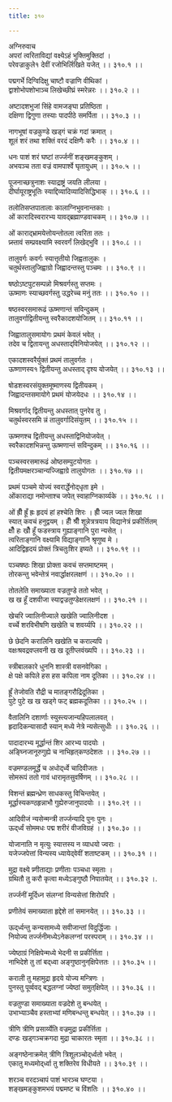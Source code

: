 ```yaml
---
title: ३१०

---
```

अग्निरुवाच  
अपरां त्वरिताविद्यां वक्ष्येऽहं भुक्तिमुक्तिदां ।  
परेवज्राकुले१ देवीं रजोभिर्लिखिते यजेत् ।। ३१०.१ ।।  
  
पद्मगर्भे दिग्विदिक्षु चाष्टौ वज्राणि वीथिकां ।  
द्वाशोभोपशोभाञ्च लिखेच्छीघ्रं स्मरेन्नरः ।। ३१०.२ ।।  
  
अष्टादशभुजां सिंहे वामजङ्घा प्रतिष्ठिता ।  
दक्षिणा द्विगुणा तस्याः पादपीठे समर्पिता ।। ३१०.३ ।।  
  
नागभूषां वज्रकुण्डे खड्गं चक्रं गदां क्रमात् ।  
शूलं शरं तथा शक्तिं वरदं दक्षिणैः करैः ।। ३१०.४ ।।  
  
धनः पाशं शरं घष्टां तर्ज्जनीं शङ्खमङ्कुशम् ।  
अभयञ्च तता वज्रं वामपार्श्वे घृतायुधम् ।। ३१०.५ ।।  
  
पूजनाच्छत्रुनाशः स्याद्राष्ट्रं जयति लीलया ।  
दीर्घायूराष्ट्रभूतिः स्याद्दिव्यादिव्यादिसिद्धिभाक् ।। ३१०.६ ।।  
  
तलोतिसप्तपातालाः कालाग्निभुवनान्तकाः ।  
ओं कारादिस्वरारभ्य यावद्‌ब्रह्माण्डवाचकम् ।। ३१०.७ ।।  
  
ओं काराद्‌भ्रामयेत्तोयन्तोतला त्वरिता ततः ।  
प्र्स्तावं सम्प्रवक्ष्यामि स्वरवर्गं लिखेद्‌भुवि ।। ३१०.८ ।।  
  
तालुवर्गः कवर्गः स्यात्तृतीयो जिह्वतालुकः ।  
चतुर्थस्तालुजिह्वाग्रो जिह्वादन्तस्तु पञ्चमः ।। ३१०.९ ।।  
  
षष्ठोऽष्टपुटसम्पन्नो मिश्रवर्गस्तु सप्तमः ।  
ऊष्माणः स्याच्छवर्गस्तु उद्धरेच्च मनुं ततः ।। ३१०.१० ।।  
  
षष्ठस्वरसमारूढं ऊष्मणान्तं सविन्दुकम् ।  
तालुवर्गाद्वितीयन्तु स्वरैकादशयोजितम् ।। ३१०.११ ।।  
  
जिह्वातालुसमायोगः प्रथमं केवलं भवेत् ।  
तदेव च द्वितायन्तु अधस्ताद्‌विनियोजयेत् ।। ३१०.१२ ।।  
  
एकादशस्वरैर्युक्तं प्रथमं तालुवर्गतः ।  
ऊष्णाणस्य१ द्वितीयन्तु अधस्ताद् दृश्य योजयेत् ।। ३१०.१३ ।।  
  
षोडशस्वरसंयुक्तमूष्माणस्य द्वितीयकम् ।  
जिह्वादन्तसमायोगे प्रथमं योजयेदधः ।। ३१०.१४ ।।  
  
मिश्रवर्गाद्‌ द्वितीयन्तु अधस्तात् पुनरेव तु ।  
चतुर्थस्वरसमि न्नं तालुवर्गादिसंयुतम् ।। ३१०.१५ ।।  
  
ऊष्मणश्च द्वितीयन्तु अधस्ताद्विनियोजयेत् ।  
स्वरैकादशभिन्नन्तु ऊष्मणान्तं सविन्दुकम् ।। ३१०.१६ ।।  
  
पञ्चस्वरसमारूढं ओष्ठसम्पुटयोगतः ।  
द्वितीयमक्षरञ्चान्यज्जिह्वाग्रे तालुयोगतः ।। ३१०.१७ ।।  
  
प्रथमं पञ्चमे योज्यं स्वरार्द्धेनोद्‌धृता इमे ।  
ओंकाराद्या नमोन्ताश्च जपेत् स्वाहाग्निकार्य्यके ।। ३१०.१८ ।।  
  
ओं ह्रीँ ह्रूँ ह्रः हृदयं हां हश्चेति शिरः । ह्रीँ ज्वल ज्वल शिखा  
स्यात् कवचं हनुद्वयम् । हीँ श्रीँ शून्नेत्रत्रयाय विद्यानेत्रं प्रकीर्त्तितम्  
क्षौँ हः खौँ हूँ फडस्त्राय गुह्याङ्गानि पुरा न्यसेत् ।  
त्वरिताङ्गानि वक्ष्यामि विद्याङ्गानि श्रृणुष्व मे ।  
आदिद्विहृदयं प्रोक्तं त्रिचतुःशिर इष्यते ।। ३१०.१९ ।।  
  
पञ्चषष्ठः शिखा प्रोक्ता कवचं सप्तमाष्टमम् ।  
तोरकन्तु भवेन्तेत्रं नवार्द्धाक्षरलक्षणं ।। ३१०.२० ।।  
  
तोतलेति समाख्याता वज्रतुण्डे ततो भवेत् ।  
ख ख हूँ दशवीजा स्याद्वज्रतुण्डेक्षरलक्षणं ।। ३१०.२१ ।।  
  
खेचरि ज्वालिनीज्वाले खखेति ज्वालिनीदश ।  
वर्च्चे शरविभीषणि खखेति च शवर्य्यपि ।। ३१०.२२ ।।  
  
छे छेदनि करालिनि खखेति च कराल्यपि ।  
वक्षःश्रवद्रवप्लवनी ख ख दूतीप्लवंख्यपि ।। ३१०.२३ ।।  
  
स्त्रीबालकारे धुननि शास्त्री वसनवेगिका ।  
क्षे पक्षे कपिले हस हस कपिला नाम दूतिका ।। ३१०.२४ ।।  
  
ह्रूँ तेजोवति रौद्री च मातङ्गरौद्रिदूतिका ।  
पुटे पुटे ख ख खड्गे फट् ब्रह्मकदूतिका ।। ३१०.२५ ।।  
  
वैतालिनि दशार्णाः स्युस्त्यजान्यहिपलालवत् ।  
हृदादिकन्यासादौ स्यान् मध्ये नेत्रे न्यसेत्सुधीः ।। ३१०.२६ ।।  
  
पादादारभ्य मूर्द्धान्तं शिर आरभ्य पादयोः ।  
अङ्घ्निजानूरुगुह्ये च नाभिहृत्‌कण्ठदेशतः ।। ३१०.२७ ।।  
  
वज्रमण्डलमूर्द्धे च अधोद्‌र्ध्वे चादिवीजतः ।  
सोमरूपं ततो गावं धारामृतसुवर्षिणम् ।। ३१०.२८ ।।  
  
विशन्तं ब्रह्मन्ध्रेण साधकस्तु विचिन्तयेत् ।  
मूर्द्धास्यकण्ठहृन्नाभौ गुह्येरुजानुपादयोः ।। ३१०.२९ ।।  
  
आदिवीजं न्यसेन्मन्त्री तर्ज्जन्यादि पुनः पुनः ।  
ऊद्‌र्ध्वं सोममधः पद्म शरीरं वीजविग्रहं ।। ३१०.३० ।।  
  
योजानाति न मृत्युः स्यात्तस्य न व्याधयो ज्वराः ।  
यजेज्जपेत्तां विन्यस्य ध्यायेद्‌वेवीं शताष्टकम् ।। ३१०.३१ ।।  
  
मुद्रा वक्ष्ये प्र्णीताद्याः प्रणीताः पञ्चधा स्मृताः ।  
ग्रथितौ तु करौ कृत्वा मध्येऽङ्गुष्ठौ निपातयेत् ।। ३१०.३२ ।.  
  
तर्ज्जनीं मूर्दिध्न संलग्नां विन्यसेत्तां शिरोपरि ।  
  
प्रणीतेयं समाख्याता हृद्देशे तां समानयेत् ।। ३१०.३३ ।।  
  
ऊद्‌र्ध्वन्तु कन्यसामध्ये सवीजान्तां विदुर्द्धिजाः ।  
नियोज्य तर्ज्जनीमध्येऽनेकलग्नां परस्पराम् ।। ३१०.३४ ।।  
  
ज्येष्ठाग्रं निक्षिपेन्मध्ये भेदनी स प्रकीर्त्तिता ।  
नाभिदेशे तु तां बद्‌ध्वा अङ्गुष्ठानुन्‌क्षिपेत्ततः ।। ३१०.३५ ।।  
  
कराली तु महामुद्रा हृदये योज्य मन्त्रिणः ।  
पुनस्तु पूर्व्ववद् बद्धलग्नां ज्येष्ठां समुत्‌क्षिपेत् ।। ३१०.३६ ।।  
  
वज्रतुण्डा समाख्याता वज्रदेशे तु बन्धयेत् ।  
उभाभ्याञ्चैव हस्ताभ्यां मणिबन्धन्तु बन्धयेत् ।। ३१०.३७ ।।  
  
त्रीणि त्रीणि प्रसार्य्येति वज्रमुद्रा प्रकीर्त्तिता ।  
दण्डः खड्गञ्चक्रगदा मुद्रा चाकारतः स्मृता ।। ३१०.३८ ।।  
  
अङ्गष्ठेनाक्रमेत् त्रीणि त्रिशूलञ्चोद्‌र्ध्वतो भवेत् ।  
एकातु मध्यमोद्‌र्ध्वा तु शक्तिरेव विधीयते ।। ३१०.३९ ।।  
  
शरञ्च वरदञ्चापं पाशं भारञ्च घण्टया ।  
शङ्खमङ्कुशमभयं पद्ममष्ट च विंशतिः ।। ३१०.४० ।।